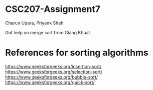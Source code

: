 # CSC207-Assignment7

Charun Upara, Priyank Shah

Got help on merge sort from Giang Khuat

# References for sorting algorithms

https://www.geeksforgeeks.org/insertion-sort/
https://www.geeksforgeeks.org/selection-sort/
https://www.geeksforgeeks.org/bubble-sort/
https://www.geeksforgeeks.org/quick-sort/
